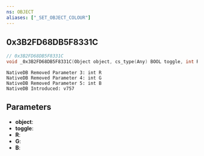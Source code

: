 ```yaml
---
ns: OBJECT
aliases: ["_SET_OBJECT_COLOUR"]
---
```

## 0x3B2FD68DB5F8331C

```c
// 0x3B2FD68DB5F8331C
void _0x3B2FD68DB5F8331C(Object object, cs_type(Any) BOOL toggle, int R, int G, int B);
```

```
NativeDB Removed Parameter 3: int R
NativeDB Removed Parameter 4: int G
NativeDB Removed Parameter 5: int B
NativeDB Introduced: v757
```

## Parameters
* **object**: 
* **toggle**: 
* **R**:
* **G**:
* **B**:
